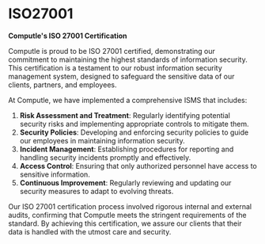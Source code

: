 # ISO27001

**Computle's ISO 27001 Certification**

Computle is proud to be ISO 27001 certified, demonstrating our commitment to maintaining the highest standards of information security. This certification is a testament to our robust information security management system, designed to safeguard the sensitive data of our clients, partners, and employees.

At Computle, we have implemented a comprehensive ISMS that includes:

1. **Risk Assessment and Treatment**: Regularly identifying potential security risks and implementing appropriate controls to mitigate them.
2. **Security Policies**: Developing and enforcing security policies to guide our employees in maintaining information security.
3. **Incident Management**: Establishing procedures for reporting and handling security incidents promptly and effectively.
4. **Access Control**: Ensuring that only authorized personnel have access to sensitive information.
5. **Continuous Improvement**: Regularly reviewing and updating our security measures to adapt to evolving threats.

Our ISO 27001 certification process involved rigorous internal and external audits, confirming that Computle meets the stringent requirements of the standard. By achieving this certification, we assure our clients that their data is handled with the utmost care and security.
